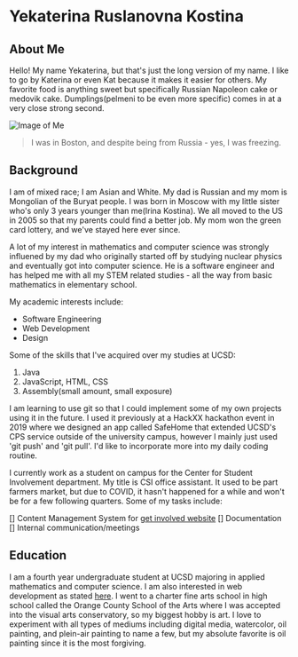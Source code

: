 # **Yekaterina Ruslanovna Kostina** #

## **About Me** ## 

Hello! My name Yekaterina, but that's just the long version of my name. I like to go by Katerina or even Kat because it makes it easier for others. My favorite food is anything sweet but specifically Russian Napoleon cake or medovik cake. Dumplings(pelmeni to be even more specific) comes in at a very close strong second. 

![Image of Me](/profilepic.png)

>I was in Boston, and despite being from Russia - yes, I was freezing. 

## **Background** ##

I am of mixed race; I am Asian and White. My dad is Russian and my mom is Mongolian of the Buryat people. I was born in Moscow with my little sister who's only 3 years younger than me(Irina Kostina). We all moved to the US in 2005 so that my parents could find a better job. My mom won the green card lottery, and we've stayed here ever since. 

A lot of my interest in mathematics and computer science was strongly influened by my dad who originally started off by studying nuclear physics and eventually got into computer science. He is a software engineer and has helped me with all my STEM related studies - all the way from basic mathematics in elementary school. 

My academic interests include:

- Software Engineering
- Web Development
- Design 

Some of the skills that I've acquired over my studies at UCSD: 

1. Java
2. JavaScript, HTML, CSS
3. Assembly(small amount, small exposure)

I am learning to use git so that I could implement some of my own projects using it in the future. I used it previously at a HackXX hackathon event in 2019 where we designed an app called SafeHome that extended UCSD's CPS service outside of the university campus, however I mainly just used 'git push' and 'git pull'. I'd like to incorporate more into my daily coding routine. 

I currently work as a student on campus for the Center for Student Involvement department. My title is CSI office assistant. It used to be part farmers market, but due to COVID, it hasn't happened for a while and won't be for a few following quarters. Some of my tasks include:

[] Content Management System for [get involved website](https://getinvolved.ucsd.edu/)
[] Documentation 
[] Internal communication/meetings

## **Education** ##

I am a fourth year undergraduate student at UCSD majoring in applied mathematics and computer science. I am also interested in web development as stated [here](#background). I went to a charter fine arts school in high school called the Orange County School of the Arts where I was accepted into the visual arts conservatory, so my biggest hobby is art. I love to experiment with all types of mediums including digital media, watercolor, oil painting, and plein-air painting to name a few, but my absolute favorite is oil painting since it is the most forgiving. 

